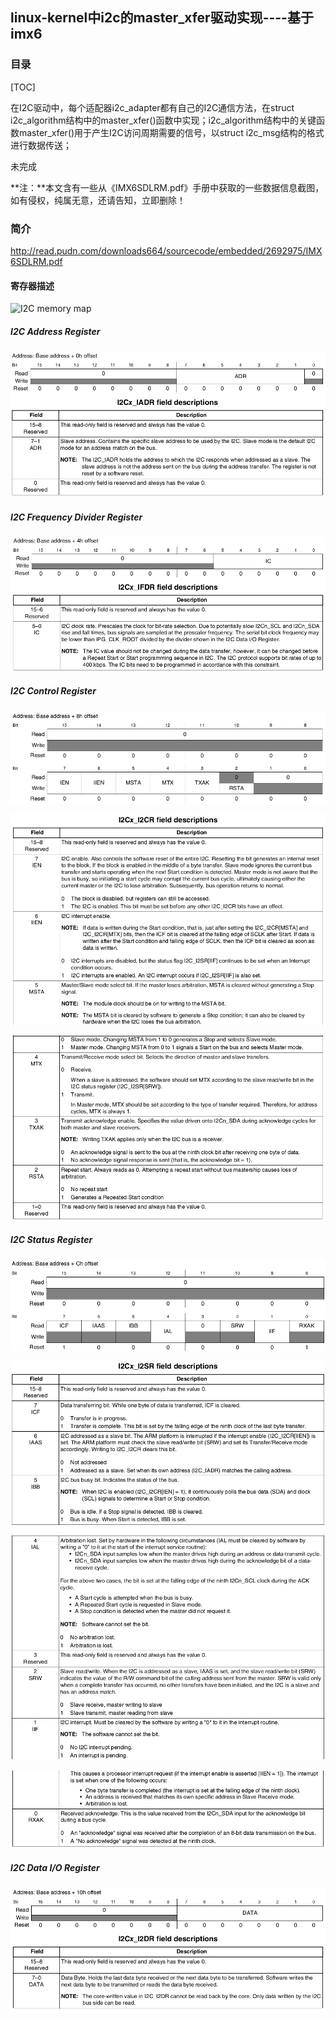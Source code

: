 ## linux-kernel中i2c的master_xfer驱动实现----基于imx6

### 目录

[TOC]

在I2C驱动中，每个适配器i2c_adapter都有自己的I2C通信方法，在struct i2c_algorithm结构中的master_xfer()函数中实现；i2c_algorithm结构中的关键函数master_xfer()用于产生I2C访问周期需要的信号，以struct i2c_msg结构的格式进行数据传送；

未完成



<!--more-->



**注：**本文含有一些从《IMX6SDLRM.pdf》手册中获取的一些数据信息截图，如有侵权，纯属无意，还请告知，立即删除！



### 简介



http://read.pudn.com/downloads664/sourcecode/embedded/2692975/IMX6SDLRM.pdf











#### 寄存器描述

![I2C memory map]([https://github.com/Mshrimp/mshrimp_blog/blob/master/linux-i2c/Linux-kernel%E4%B8%ADI2C%E7%9A%84master_xfer%E9%A9%B1%E5%8A%A8%E5%AE%9E%E7%8E%B0-%E5%9F%BA%E4%BA%8Eimx6/I2C-memory-map.png](https://github.com/Mshrimp/mshrimp_blog/blob/master/linux-i2c/linux-kernel中i2c的master_xfer驱动实现-基于imx6/I2C-memory-map.png))





##### I2C Address Register

![I2C-Address-Register2](linux-kernel中i2c的master_xfer驱动实现-基于imx6/I2C-Address-Register2.png)



##### I2C Frequency Divider Register

![I2C Frequency Divider Register](linux-kernel中i2c的master_xfer驱动实现-基于imx6/I2C-Frequency-Divider-Register.png)



##### I2C Control Register

![I2C Control Register](linux-kernel中i2c的master_xfer驱动实现-基于imx6/I2C-Control-Register.png)

![I2Cx_I2CR field descriptions](linux-kernel中i2c的master_xfer驱动实现-基于imx6/I2Cx_I2CR-field-descriptions.png)

![I2Cx_I2CR field descriptions2](linux-kernel中i2c的master_xfer驱动实现-基于imx6/I2Cx_I2CR-field-descriptions2.png)



##### I2C Status Register

![I2C Status Register](linux-kernel中i2c的master_xfer驱动实现-基于imx6/I2C-Status-Register.png)

![I2Cx_I2SR field descriptions](linux-kernel中i2c的master_xfer驱动实现-基于imx6/I2Cx_I2SR-field-descriptions.png)

![I2Cx_I2SR field descriptions2](linux-kernel中i2c的master_xfer驱动实现-基于imx6/I2Cx_I2SR-field-descriptions2.png)

![I2Cx_I2SR field descriptions3](linux-kernel中i2c的master_xfer驱动实现-基于imx6/I2Cx_I2SR-field-descriptions3.png)





##### I2C Data I/O Register

![I2C Data IO Register](linux-kernel中i2c的master_xfer驱动实现-基于imx6/I2C-Data-IO-Register.png)



